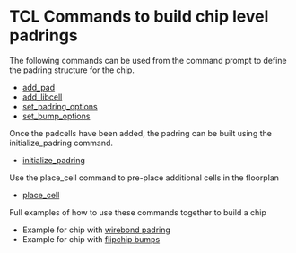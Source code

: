 # TCL Commands to build chip level padrings

The following commands can be used from the command prompt to define the padring structure for the chip.
 - [add_pad](add_pad.md)
 - [add_libcell](add_libcell.md)
 - [set_padring_options](set_padring_options.md)
 - [set_bump_options](set_bump_options.md)

Once the padcells have been added, the padring can be built using the initialize_padring command.
 - [initialize_padring](initialize_padring.md)

Use the place_cell command to pre-place additional cells in the floorplan
 - [place_cell](place_cell.md)


Full examples of how to use these commands together to build a chip
 - Example for chip with [wirebond padring](../test/tcl_interface.tcl)
 - Example for chip with [flipchip bumps](../test/tcl_interface.flipchip.tcl)

